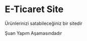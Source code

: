 <h1>E-Ticaret Site</h1>
<p>Ürünlerinizi satabileceğiniz bir sitedir</p>
<footer>Şuan Yapım Aşamasındadır</footer>

